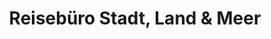 ---
title: "Reisebüro Stadt, Land & Meer"
url: /bochum/reisebuero-stadt-land-und-meer/
shop: Reisebüro
---